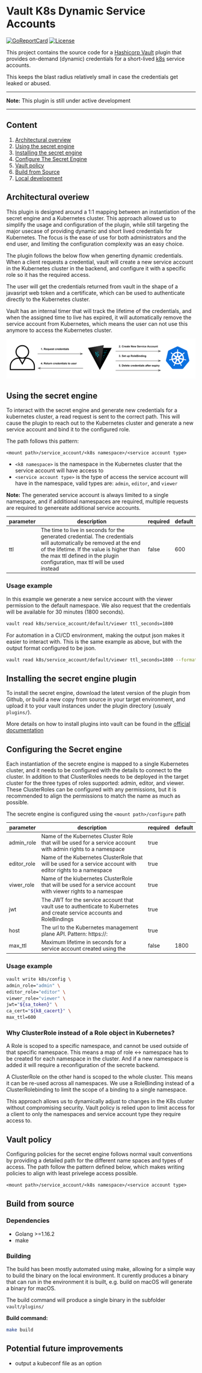 # Vault K8s Dynamic Service Accounts
[![GoReportCard][report-badge]][report]
[![License][license-badge]][license]

[report-badge]: https://goreportcard.com/badge/github.com/servian/vault-k8s-secret-engine
[report]: https://goreportcard.com/report/github.com/servian/vault-k8s-secret-engine
[license-badge]: https://img.shields.io/github/license/servian/vault-k8s-secret-engine.svg?style=flat
[license]: https://github.com/servian/vault-k8s-secret-engine/license


This project contains the source code for a [Hashicorp Vault](https://www.vaultproject.io/) plugin that provides
on-demand (dynamic) credentials for a short-lived [k8s](https://kubernetes.io/) service accounts.

This keeps the blast radius relatively small in case the credentials get leaked or abused.

----

**Note:** This plugin is still under active development

----

## Content

1. [Architectural overview](#Architectural-overiew)
1. [Using the secret engine](#Using-the-secret-engine)
1. [Installing the secret engine](#Installing-the-secret-engine)
1. [Configure The Secret Engine](#Configure-the-secret-engine)
1. [Vault policy](#Vault-policy)
1. [Build from Source](#Build-from-source)
1. [Local development](tests/readme.md)

## Architectural overiew

This plugin is designed around a 1:1 mapping between an instantiation of the secret engine and a Kubernetes cluster. This approach allowed us to simplify the usage and configuration of the plugin, while still targeting the major usecase of providing dynamic and short lived credentials for Kubernetes. The focus is the ease of use for both administrators and the end user, and limiting the configuration complexity was an easy choice.

The plugin follows the below flow when generting dynamic credentials. When a client requests a credential, vault will create a new service account in the Kubernetes cluster in the backend, and configure it with a specific role so it has the required access. 

The user will get the credentials returned from vault in the shape of a javasript web token and a certificate, which can be used to authenticate directly to the Kubernetes cluster.

Vault has an internal timer that will track the lifetime of the credentials, and when the assigned time to live has expired, it will automatically remove the service account from Kubernetes, which means the user can not use this anymore to access the Kubernetes cluster.

![High level flow](docs/overview.png)

## Using the secret engine

To interact with the secret engine and generate new credentials for a kubernetes cluster, a read request is sent to the correct path. This will cause the plugin to reach out to the Kubernetes cluster and generate a new service account and bind it to the configured role. 

The path follows this pattern:

```text
<mount path>/service_account/<k8s namespace>/<service account type>
```

- `<k8 namespace>` is the namespace in the Kubernetes cluster that the service account will have access to
- `<service account type>` is the type of access the service account will have in the namespace, valid types are: `admin`, `editor`, and `viewer`

**Note:** The generated service account is always limited to a single namespace, and if additional namespaces are required, multiple requests are required to genereate additional service accounts.

parameter | description | required | default 
-|-|-|-
ttl | The time to live in seconds for the generated credential. The credentials will automatically be removed at the end of the lifetime. If the value is higher than the max ttl defined in the plugin configuration, max ttl will be used instead | false | 600

### Usage example

In this example we generate a new service account with the viewer permission to the default namespace. We also request that the credentials will be available for 30 minutes (1800 seconds).

```sh
vault read k8s/service_account/default/viewer ttl_seconds=1800
```

For automation in a CI/CD environment, making the output json makes it easier to interact with. This is the same example as above, but with the output format configured to be json.

```sh
vault read k8s/service_account/default/viewer ttl_seconds=1800 --format=json
```


## Installing the secret engine plugin

To install the secret engine, download the latest version of the plugin from Github, or build a new copy from source in your target environment, and upload it to your vault instances under the plugin directory (usualy `plugins/`).

More details on how to install plugins into vault can be found in the [official documentation](https://www.vaultproject.io/docs/internals/plugins)


## Configuring the Secret engine

Each instantiation of the secrete engine is mapped to a single Kubernetes cluster, and it needs to be configured with the details to connect to the cluster. In addition to that ClusterRoles needs to be deployed in the target cluster for the three types of roles supported: admin, editor, and viewer. These ClusterRoles can be configured with any permissions, but it is recommended to align the permissions to match the name as much as possible.

The secrete engine is configured using the `<mount path>/configure` path

parameter | description | required | default 
-|-|-|-
admin_role | Name of the Kubernetes Cluster Role that will be used for a service account with admin rights to a namespace| true |
editor_role | Name of the Kubernetes   ClusterRole that will be used for a service account with editor rights to a namespace | true | 
viwer_role | Name of the kiubernetes ClusterRole that will be used for a service account with viewer rights to a namespae | true |
jwt | The JWT for the service account that vault use to authenticate to Kubernetes and create service accounts and RoleBindings | true | 
host | The url to the Kubernetes management plane API. Pattern: https://<url>:<port>| true | 
max_ttl | Maximum lifetime in seconds for a service account created using the  | false | 1800

### Usage example
```sh
vault write k8s/config \
admin_role="admin" \
editor_role="editor" \
viewer_role="viewer" \
jwt="${sa_token}" \
ca_cert="${k8_cacert}" \
max_ttl=600
```

### Why ClusterRole instead of a Role object in Kubernetes?

A Role is scoped to a specific namespace, and cannot be used outside of that specific namespace. This means a map of role <-> namespace has to be created for each namespace in the cluster. And if a new namespace is added it will require a reconfiguration of the secrete backend. 

A ClusterRole on the other hand is scoped to the whole cluster. This means it can be re-used across all namespaces. We use a RoleBinding instead of a ClusterRolebinding to limit the scope of a binding to a single namespace.

This approach allows us to dynamically adjust to changes in the K8s cluster without compromising security. Vault policy is relied upon to limit access for a client to only the namespaces and service account type they require access to.

## Vault policy

Configuring policies for the secret engine follows normal vault conventions by providing a detailed path for the different name spaces and types of access. The path follow the pattern defined below, which makes writing policies to align with least privelege access possible.

```text
<mount path>/service_account/<k8s namespace>/<service account type>
```

## Build from source

### Dependencies

- Golang >=1.16.2
- make


### Building

The build has been mostly automated using make, allowing for a simple way to build the binary on the local environment. It curently produces a binary that can run in the environment it is built, e.g. build on macOS will generate a binary for macOS.

The build command will produce a single binary in the subfolder `vault/plugins/`

**Build command:**
```sh
make build
```


## Potential future improvements
 
- output a kubeconf file as an option

